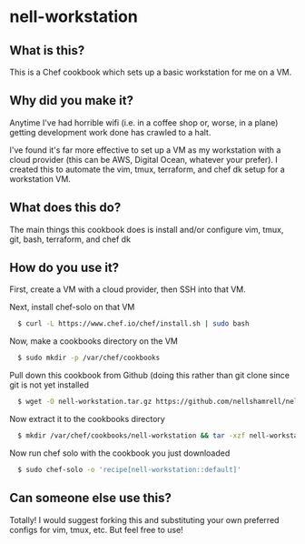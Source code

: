 # nell-workstation

## What is this?

This is a Chef cookbook which sets up a basic workstation for me on a VM.

## Why did you make it?

Anytime I've had horrible wifi (i.e. in a coffee shop or, worse, in a plane) getting development work done has crawled to a halt.

I've found it's far more effective to set up a VM as my workstation with a cloud provider (this can be AWS, Digital Ocean, whatever your prefer).  I created this to automate the vim, tmux, terraform, and chef dk setup for a workstation VM.

## What does this do?

The main things this cookbook does is install and/or configure vim, tmux, git, bash, terraform, and chef dk

## How do you use it?

First, create a VM with a cloud provider, then SSH into that VM.

Next, install chef-solo on that VM

```bash
  $ curl -L https://www.chef.io/chef/install.sh | sudo bash
```

Now, make a cookbooks directory on the VM

```bash
  $ sudo mkdir -p /var/chef/cookbooks
```

Pull down this cookbook from Github (doing this rather than git clone since git is not yet installed

```bash
  $ wget -O nell-workstation.tar.gz https://github.com/nellshamrell/nell-workstation/tarball/master
```

Now extract it to the cookbooks directory

```bash
  $ mkdir /var/chef/cookbooks/nell-workstation && tar -xzf nell-workstation.tar.gz -C /var/chef/cookbooks/nell-workstation --strip-components 1
```

Now run chef solo with the cookbook you just downloaded

```bash
  $ sudo chef-solo -o 'recipe[nell-workstation::default]'
```

## Can someone else use this?

Totally!  I would suggest forking this and substituting your own preferred configs for vim, tmux, etc. But feel free to use!

